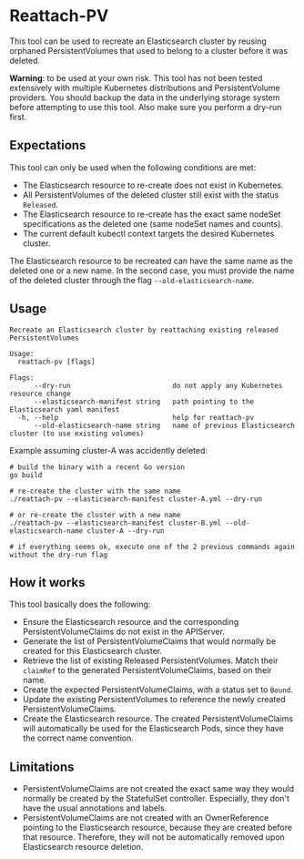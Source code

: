 # Reattach-PV

This tool can be used to recreate an Elasticsearch cluster by reusing orphaned PersistentVolumes that used to belong to a cluster before it was deleted.

**Warning**: to be used at your own risk. This tool has not been tested extensively with multiple Kubernetes distributions and PersistentVolume providers. You should backup the data in the underlying storage system before attempting to use this tool. Also make sure you perform a dry-run first.

## Expectations

This tool can only be used when the following conditions are met:

* The Elasticsearch resource to re-create does not exist in Kubernetes.
* All PersistentVolumes of the deleted cluster still exist with the status `Released`.
* The Elasticsearch resource to re-create has the exact same nodeSet specifications as the deleted one (same nodeSet names and counts).
* The current default kubectl context targets the desired Kubernetes cluster.

The Elasticsearch resource to be recreated can have the same name as the deleted one or a new name. In the second case, you must provide the name of the deleted cluster through the flag `--old-elasticsearch-name`.

## Usage

```
Recreate an Elasticsearch cluster by reattaching existing released PersistentVolumes

Usage:
  reattach-pv [flags]

Flags:
      --dry-run                         do not apply any Kubernetes resource change
      --elasticsearch-manifest string   path pointing to the Elasticsearch yaml manifest
  -h, --help                            help for reattach-pv
      --old-elasticsearch-name string   name of previous Elasticsearch cluster (to use existing volumes)
```

Example assuming cluster-A was accidently deleted:

```
# build the binary with a recent Go version
go build

# re-create the cluster with the same name
./reattach-pv --elasticsearch-manifest cluster-A.yml --dry-run

# or re-create the cluster with a new name
./reattach-pv --elasticsearch-manifest cluster-B.yml --old-elasticsearch-name cluster-A --dry-run

# if everything seems ok, execute one of the 2 previous commands again without the dry-run flag
```

## How it works

This tool basically does the following:

* Ensure the Elasticsearch resource and the corresponding PersistentVolumeClaims do not exist in the APIServer.
* Generate the list of PersistentVolumeClaims that would normally be created for this Elasticsearch cluster.
* Retrieve the list of existing Released PersistentVolumes. Match their `claimRef` to the generated PersistentVolumeClaims, based on their name.
* Create the expected PersistentVolumeClaims, with a status set to `Bound`.
* Update the existing PersistentVolumes to reference the newly created PersistentVolumeClaims.
* Create the Elasticsearch resource. The created PersistentVolumeClaims will automatically be used for the Elasticsearch Pods, since they have the correct name convention.

## Limitations

* PersistentVolumeClaims are not created the exact same way they would normally be created by the StatefulSet controller. Especially, they don't have the usual annotations and labels.
* PersistentVolumeClaims are not created with an OwnerReference pointing to the Elasticsearch resource, because they are created before that resource. Therefore, they will not be automatically removed upon Elasticsearch resource deletion.
